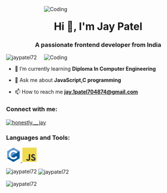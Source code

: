 <img align="right" alt="Coding" width="400" src="https://media.tenor.com/-buzIaq-QeoAAAAM/code-coding.gif">
<h1 align="center">Hi 👋, I'm Jay Patel</h1>
<h3 align="center">A passionate frontend developer from India</h3>
<img align="right" alt="Coding" width="400" src="https://media.tenor.com/NOYF3f82b_gAAAAC/programmer.gif">

<p align="left"> <img src="https://komarev.com/ghpvc/?username=jaypatel72&label=Profile%20views&color=0e75b6&style=flat" alt="jaypatel72" /> </p>

- 🌱 I’m currently learning **Diploma In Computer Engineering**

- 💬 Ask me about **JavaScript,C programming**

- 📫 How to reach me **jay.1patel704874@gmail.com**

<h3 align="left">Connect with me:</h3>
<p align="left">
<a href="https://instagram.com/honestly.__jay" target="blank"><img align="center" src="https://raw.githubusercontent.com/rahuldkjain/github-profile-readme-generator/master/src/images/icons/Social/instagram.svg" alt="honestly.__jay" height="30" width="40" /></a>
</p>

<h3 align="left">Languages and Tools:</h3>
<p align="left"> <a href="https://www.cprogramming.com/" target="_blank" rel="noreferrer"> <img src="https://raw.githubusercontent.com/devicons/devicon/master/icons/c/c-original.svg" alt="c" width="40" height="40"/> </a> <a href="https://developer.mozilla.org/en-US/docs/Web/JavaScript" target="_blank" rel="noreferrer"> <img src="https://raw.githubusercontent.com/devicons/devicon/master/icons/javascript/javascript-original.svg" alt="javascript" width="40" height="40"/> </a> </p>

<p><img align="left" src="https://github-readme-stats.vercel.app/api/top-langs?username=jaypatel72&show_icons=true&locale=en&layout=compact" alt="jaypatel72" /></p>

<p>&nbsp;<img align="center" src="https://github-readme-stats.vercel.app/api?username=jaypatel72&show_icons=true&locale=en" alt="jaypatel72" /></p>

<p><img align="center" src="https://github-readme-streak-stats.herokuapp.com/?user=jaypatel72&" alt="jaypatel72" /></p>

